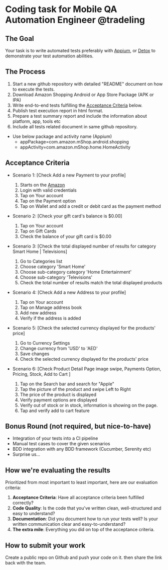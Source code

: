 # Coding task for Mobile QA Automation Engineer @tradeling

## The Goal

Your task is to write automated tests preferably with [Appium](https://appium.io/), or [Detox](https://github.com/wix/Detox/)  to demonstrate your test automation abilities.


## The Process

1. Start a new github repository with detailed "README" document on how to execute the tests.
1. Download Amazon Shopping Android or App Store Package (APK or IPA)
1. Write end-to-end tests fulfilling the [Acceptance Criteria](#acceptance-criteria) below.
1. Publish test execution report in html format.
1. Prepare a test summary report and include the information about platform, app, tools etc
1. Include all tests related document in same github repository.

- Use below package and activity name (Appium)
  - appPackage=com.amazon.mShop.android.shopping
  - appActivity=com.amazon.mShop.home.HomeActivity

## Acceptance Criteria

- Scenario 1: [Check Add a new Payment to your profile]
   1. Starts on the [Amazon](https://www.amazon.com/)
   2. Login with valid credentials
   3. Tap on Your account
   4. Tap on the Payment option
   5. Tap on Wallet and add a credit or debit card as the payment method


- Scenario 2: [Check your gift card's balance is $0.00]
   1. Tap on Your account
   2. Tap on Gift Cards
   3. Check the balance of your gift card is $0.00


- Scenario 3: [Check the total displayed number of results for category Smart Home | Televisions]
   1. Go to Categories list
   2. Choose category 'Smart Home'
   3. Choose sub-category category 'Home Entertainment'
   4. Choose sub-category 'Televisions'
   5. Check the total number of results match the total displayed products

- Scenario 4: [Check Add a new Address to your profile]
    1. Tap on Your account
    2. Tap on Manage address book
    3. Add new address
    4. Verify if the address is added

- Scenario 5: [Check the selected currency displayed for the products' price]
    1. Go to Currency Settings
    2. Change currency from 'USD' to 'AED'
    3. Save changes
    4. Check the selected currency displayed for the products' price

- Scenario 6: [Check Product Detail Page image swipe, Payments Option, Pricing, Stock, Add to Cart ]
    1. Tap on the Search bar and search for "Apple"
    2. Tap the picture of the product and swipe Left to Right
    3. The price of the product is displayed
    4. Verify payment options are displayed
    5. Verify out of stock or in stock, information is showing on the page.
    6. Tap and verify add to cart feature

## Bonus Round (not required, but nice-to-have)

- Integration of your tests into a CI pipeline
- Manual test cases to cover the given scenarios
- BDD integration with any BDD framework (Cucumber, Serenity etc)
- Surprise us…

## How we're evaluating the results

Prioritized from most important to least important, here are our evaluation criteria:

1. **Acceptance Criteria**: Have all acceptance criteria been fulfilled correctly?
1. **Code Quality**: Is the code that you've written clean, well-structured and easy to understand?
1. **Documentation**: Did you document how to run your tests well? Is your written communication clear and easy-to-understand?
1. **The extra mile**: Everything you did on top of the acceptance criteria.

## How to submit your work

Create a public repo on Github and push your code on it. then share the link back with the team.

